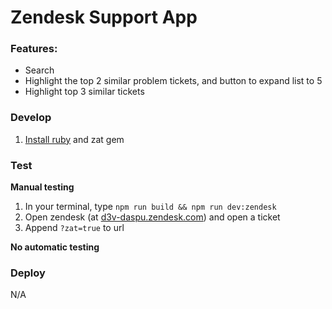 # Zendesk Support App

### Features:

- Search
- Highlight the top 2 similar problem tickets, and button to expand list to 5
- Highlight top 3 similar tickets

### Develop

1. [Install ruby](https://developer.zendesk.com/documentation/apps/getting-started/system-prep-for-app-developers/2-managing-ruby-versions/) and zat gem

### Test

**Manual testing**

1. In your terminal, type `npm run build && npm run dev:zendesk`
2. Open zendesk (at [d3v-daspu.zendesk.com](d3v-daspu.zendesk.com)) and open a ticket
3. Append `?zat=true` to url

**No automatic testing**

### Deploy

N/A

